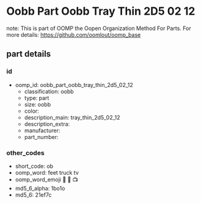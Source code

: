 # Oobb Part Oobb Tray Thin 2D5 02 12  

note: This is part of OOMP the Oopen Organization Method For Parts. For more details: https://github.com/oomlout/oomp_base

##  part details





### id
* oomp_id: oobb_part_oobb_tray_thin_2d5_02_12
  * classification: oobb
  * type: part
  * size: oobb
  * color: 
  * description_main: tray_thin_2d5_02_12
  * description_extra: 
  * manufacturer: 
  * part_number: 

### other_codes
* short_code: ob
* oomp_word: feet truck tv
* oomp_word_emoji :feet: :truck: :tv:
* md5_6_alpha: 1bo1o
* md5_6: 21ef7c